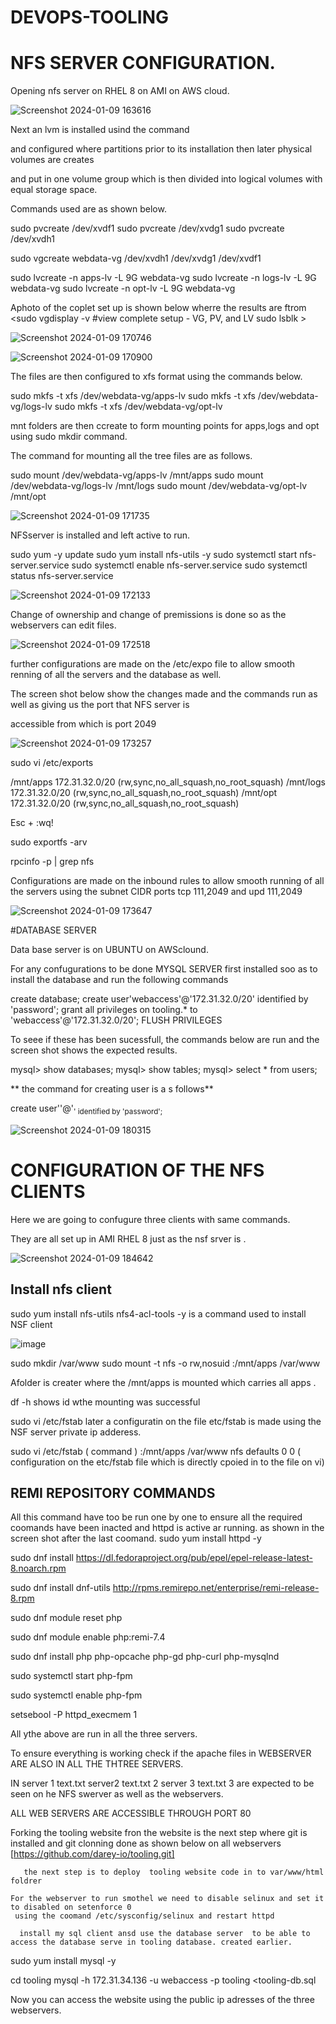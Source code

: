 # DEVOPS-TOOLING

# NFS SERVER CONFIGURATION.

Opening nfs server on RHEL 8 on AMI on AWS cloud.

![Screenshot 2024-01-09 163616](https://github.com/NANA-2016/DEVOPS-TOOLING/assets/141503408/9323b397-83fe-4d6b-a243-dfca203cc8f2)


Next an lvm  is installed usind the command   <sudo yum install lvm2>

and configured where partitions prior to its installation then later physical volumes are creates

and put in one volume group which is then divided into logical volumes with equal storage space.

Commands used are as shown below.

sudo pvcreate /dev/xvdf1
sudo pvcreate /dev/xvdg1
sudo pvcreate /dev/xvdh1

sudo vgcreate webdata-vg /dev/xvdh1 /dev/xvdg1 /dev/xvdf1

sudo lvcreate -n apps-lv -L 9G webdata-vg
sudo lvcreate -n logs-lv -L 9G webdata-vg
sudo lvcreate -n opt-lv -L 9G webdata-vg


Aphoto of the coplet set up is shown below wherre the results are ftrom <sudo vgdisplay -v #view complete setup - VG, PV, and LV
sudo lsblk >

![Screenshot 2024-01-09 170746](https://github.com/NANA-2016/DEVOPS-TOOLING/assets/141503408/b9d1dbc0-8224-4101-9f3c-5e23a4aa7303)

![Screenshot 2024-01-09 170900](https://github.com/NANA-2016/DEVOPS-TOOLING/assets/141503408/8b378a73-5e56-42b7-9ed2-9046cd25ca2b)

The files are then configured to xfs format using the commands below.

sudo mkfs -t xfs /dev/webdata-vg/apps-lv
sudo mkfs -t xfs /dev/webdata-vg/logs-lv
sudo mkfs -t xfs /dev/webdata-vg/opt-lv

mnt folders are then ccreate to form mounting points for apps,logs and opt using sudo mkdir command.

 The command for mounting all the tree files are as follows.

 sudo mount /dev/webdata-vg/apps-lv /mnt/apps
sudo mount /dev/webdata-vg/logs-lv /mnt/logs
sudo mount /dev/webdata-vg/opt-lv /mnt/opt

![Screenshot 2024-01-09 171735](https://github.com/NANA-2016/DEVOPS-TOOLING/assets/141503408/8aea6a31-cc20-4f4e-81ab-2b6aa869f151)

NFSserver is installed and left active to run.

sudo yum -y update
sudo yum install nfs-utils -y
sudo systemctl start nfs-server.service
sudo systemctl enable nfs-server.service
sudo systemctl status nfs-server.service
 
![Screenshot 2024-01-09 172133](https://github.com/NANA-2016/DEVOPS-TOOLING/assets/141503408/632e18e8-7e15-4694-97e8-dbceb658f6a4)

Change of ownership and change of premissions is done so as the webservers can edit files.

![Screenshot 2024-01-09 172518](https://github.com/NANA-2016/DEVOPS-TOOLING/assets/141503408/afdf2d1e-4b43-4d4a-8325-e39b139d00bc)

further configurations are made on the /etc/expo file to allow smooth renning of all the servers and the database as well.

 The screen shot below show the changes made and the commands run as well as giving us the port that NFS server is 
 
 accessible from which is port 2049

 ![Screenshot 2024-01-09 173257](https://github.com/NANA-2016/DEVOPS-TOOLING/assets/141503408/d40b45c7-2e09-43de-8580-84ebc646c45c)


sudo vi /etc/exports

/mnt/apps 172.31.32.0/20
(rw,sync,no_all_squash,no_root_squash)
/mnt/logs 172.31.32.0/20
 (rw,sync,no_all_squash,no_root_squash)
/mnt/opt 172.31.32.0/20
 (rw,sync,no_all_squash,no_root_squash)

Esc + :wq!

sudo exportfs -arv

rpcinfo -p | grep nfs

Configurations are made on the inbound rules to allow smooth running of all the servers using the subnet CIDR ports tcp 111,2049 and upd 111,2049

![Screenshot 2024-01-09 173647](https://github.com/NANA-2016/DEVOPS-TOOLING/assets/141503408/bc595b9c-2257-421a-bab2-e18e53149670)

#DATABASE SERVER

 Data base server is on UBUNTU on AWSclound.

 For any confugurations to be done MYSQL SERVER  first installed soo as to install the database and run the following  commands
 
 create database;
  create user'webaccess'@'172.31.32.0/20' identified by 'password';
   grant all privileges on tooling.* to 'webaccess'@'172.31.32.0/20';
   FLUSH PRIVILEGES

To seee if these has been sucessfull,
 the commands below are run and the screen shot shows the expected results.

mysql> show databases;
mysql> show tables;
mysql> select * from users;
 
** the  command for creating user is a s follows**

create user'<any username>'@'<sub net cidr of the nsf server>' identified by 'password';

![Screenshot 2024-01-09 180315](https://github.com/NANA-2016/DEVOPS-TOOLING/assets/141503408/7f428e10-6176-4f2a-b0c8-423df4b7aa9c)


 # CONFIGURATION OF THE NFS CLIENTS

  Here we are going to confugure three clients with same commands.

  They are  all set up in AMI RHEL 8 just as the nsf srver is .

  ![Screenshot 2024-01-09 184642](https://github.com/NANA-2016/DEVOPS-TOOLING/assets/141503408/19bf13c1-3372-4be4-a50b-e6cc9db6553d)

## Install nfs client 

   sudo yum install nfs-utils nfs4-acl-tools -y is a command used to install NSF client

   ![image](https://github.com/NANA-2016/DEVOPS-TOOLING/assets/141503408/65a81d28-3d72-4425-b087-4af05322509d)

sudo mkdir /var/www
sudo mount -t nfs -o rw,nosuid <NFS-Server-Private-IP-Address>:/mnt/apps /var/www

Afolder is creater where the /mnt/apps is mounted which carries all apps .

df -h shows id wthe mounting was successful

sudo vi /etc/fstab
later a configuratin on the file etc/fstab is made using the NSF server private ip adderess.
 
sudo vi /etc/fstab ( command )
<NFS-Server-Private-IP-Address>:/mnt/apps /var/www nfs defaults 0 0 ( configuration on the etc/fstab file which is directly cpoied in to the file on vi)


## REMI REPOSITORY COMMANDS 
All this command have too be run one by one to ensure all the required coomands have been inacted and httpd is active ar running. as shown in the screen shot after the last coomand.
sudo yum install httpd -y

sudo dnf install https://dl.fedoraproject.org/pub/epel/epel-release-latest-8.noarch.rpm

sudo dnf install dnf-utils http://rpms.remirepo.net/enterprise/remi-release-8.rpm

sudo dnf module reset php

sudo dnf module enable php:remi-7.4

sudo dnf install php php-opcache php-gd php-curl php-mysqlnd

sudo systemctl start php-fpm

sudo systemctl enable php-fpm

setsebool -P httpd_execmem 1

 All ythe above are run in all the three servers.

  To ensure everything is working check if the apache files in WEBSERVER ARE ALSO IN ALL THE THTREE SERVERS.

  IN server 1 text.txt
  server2 text.txt 2
  server 3 text.txt 3 are expected to be seen on he NFS swerver as well as the webservers.

   ALL WEB SERVERS ARE ACCESSIBLE THROUGH PORT 80

   Forking the tooling website fron the website  is the next step  where git is installed and git clonning done as shown below on all webservers [https://github.com/darey-io/tooling.git]
   
       the next step is to deploy  tooling website code in to var/www/html foldrer

    For the webserver to run smothel we need to disable selinux and set it to disabled on setenforce 0
     using the coomand /etc/sysconfig/selinux and restart httpd

      install my sql client ansd use the database server  to be able to access the database serve in tooling database. created earlier.
sudo yum install mysql -y

 cd tooling
 mysql -h 172.31.34.136 -u webaccess -p tooling <tooling-db.sql

 Now you can access the website using the public ip adresses of the three webservers.


    


  

  



